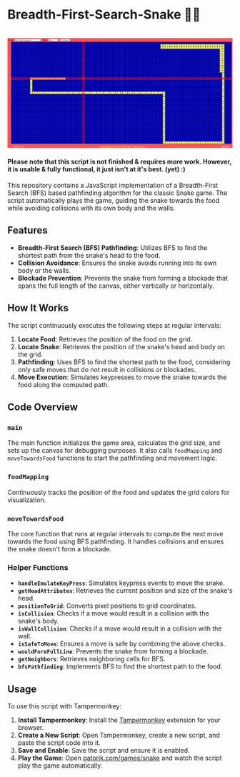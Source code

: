 # Breadth-First-Search-Snake 🐍🍎
<br/><img src="https://github.com/gv3Dev/Breadth-First-Search-Snake/blob/main/snakeAlgo.png?raw=true"/><br/>
#### Please note that this script is not finished & requires more work. However, it is usable & fully functional, it just isn't at it's best. (yet) :) <br/>

This repository contains a JavaScript implementation of a Breadth-First Search (BFS) based pathfinding algorithm for the classic Snake game. The script automatically plays the game, guiding the snake towards the food while avoiding collisions with its own body and the walls.

## Features

- **Breadth-First Search (BFS) Pathfinding**: Utilizes BFS to find the shortest path from the snake's head to the food.
- **Collision Avoidance**: Ensures the snake avoids running into its own body or the walls.
- **Blockade Prevention**: Prevents the snake from forming a blockade that spans the full length of the canvas, either vertically or horizontally.

## How It Works

The script continuously executes the following steps at regular intervals:

1. **Locate Food**: Retrieves the position of the food on the grid.
2. **Locate Snake**: Retrieves the position of the snake's head and body on the grid.
3. **Pathfinding**: Uses BFS to find the shortest path to the food, considering only safe moves that do not result in collisions or blockades.
4. **Move Execution**: Simulates keypresses to move the snake towards the food along the computed path.

## Code Overview

### `main`

The main function initializes the game area, calculates the grid size, and sets up the canvas for debugging purposes. It also calls `foodMapping` and `moveTowardsFood` functions to start the pathfinding and movement logic.

### `foodMapping`

Continuously tracks the position of the food and updates the grid colors for visualization.

### `moveTowardsFood`

The core function that runs at regular intervals to compute the next move towards the food using BFS pathfinding. It handles collisions and ensures the snake doesn't form a blockade.

### Helper Functions

- **`handleEmulateKeyPress`**: Simulates keypress events to move the snake.
- **`getHeadAttributes`**: Retrieves the current position and size of the snake's head.
- **`positionToGrid`**: Converts pixel positions to grid coordinates.
- **`isCollision`**: Checks if a move would result in a collision with the snake's body.
- **`isWallCollision`**: Checks if a move would result in a collision with the wall.
- **`isSafeToMove`**: Ensures a move is safe by combining the above checks.
- **`wouldFormFullLine`**: Prevents the snake from forming a blockade.
- **`getNeighbors`**: Retrieves neighboring cells for BFS.
- **`bfsPathfinding`**: Implements BFS to find the shortest path to the food.

## Usage

To use this script with Tampermonkey:

1. **Install Tampermonkey**: Install the [Tampermonkey](https://www.tampermonkey.net/) extension for your browser.
2. **Create a New Script**: Open Tampermonkey, create a new script, and paste the script code into it.
3. **Save and Enable**: Save the script and ensure it is enabled.
4. **Play the Game**: Open [patorjk.com/games/snake](https://patorjk.com/games/snake/) and watch the script play the game automatically.
